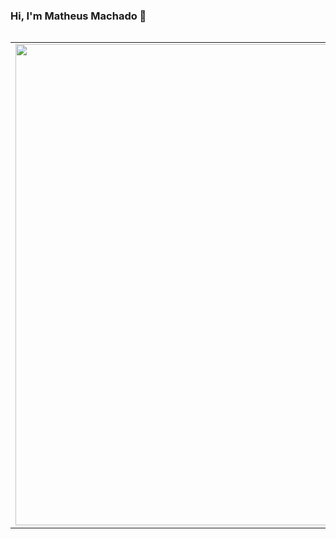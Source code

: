 ### Hi, I'm Matheus Machado 👋

<table align='left'>
  <row>
    <td>
      <img width='770' src='https://github-readme-stats.vercel.app/api/top-langs/?username=matheuslm10&theme=graywhite&layout=compact'>
    </td>
    <td>
      <h4>👨‍💻 &nbsp;Things I code with:</h4>
      <img alt="Javascript" src="https://img.shields.io/badge/-Javascript-F29400?style=flat-square&logo=javascript&logoColor=white" />      
      <img alt="React" src="https://img.shields.io/badge/-React-45b8d8?style=flat-square&logo=react&logoColor=white" />
      <img alt="redux" src="https://img.shields.io/badge/-Redux-764ABC?style=flat-square&logo=redux&logoColor=white" />
      <img alt="Vue.js" src="https://img.shields.io/badge/-Vue.js-42B883?style=flat-square&logo=Vue.js&logoColor=white"/>
      <img alt="Jest" src="https://img.shields.io/badge/-Jest-ba4522?style=flat-square&logo=jest&logoColor=white" />
      <img alt="Testing Library" src="https://img.shields.io/badge/-Testing_Library-d9235c?style=flat-square&logo=testing-library&logoColor=white" />      
      <img alt="HTML5" src="https://img.shields.io/badge/-HTML5-E34F26?style=flat-square&logo=HTML5&logoColor=white"/>
      <img alt="CSS3" src="https://img.shields.io/badge/-CSS3-1572B6?style=flat-square&logo=CSS3&logoColor=white"/>
      <img alt="Styled Components" src="https://img.shields.io/badge/-Styled_Components-db7092?style=flat-square&logo=styled-components&logoColor=white" />      
      <img alt="Visual Studio Code" src="https://img.shields.io/badge/-Visual%20Studio%20Code-23A9F2?style=flat-square&logo=Visual%20Studio%20Code&logoColor=white"/>
      <img alt="Git" src="https://img.shields.io/badge/-Git-F44D27?style=flat-square&logo=Git&logoColor=white"/>
      <img alt="NPM" src="https://img.shields.io/badge/-NPM-CB3837?style=flat-square&logo=NPM&logoColor=white"/>
      <img alt="Slack" src="https://img.shields.io/badge/-Slack-E01563?style=flat-square&logo=Slack&logoColor=white"/>      
      <img alt="ESLint" src="https://img.shields.io/badge/-ESLint-4B32C3?style=flat-square&logo=ESLint&logoColor=white"/>   
      <img alt="Docker" src="https://img.shields.io/badge/-Docker-46a2f1?style=flat-square&logo=docker&logoColor=white" />
      <img alt="Prettier" src="https://img.shields.io/badge/-Prettier-F7B93E?style=flat-square&logo=prettier&logoColor=white" />     
      <!-- <img alt="Sass" src="https://img.shields.io/badge/-Sass-CC6699?style=flat-square&logo=sass&logoColor=white" /> -->
      <h4>📬 &nbsp;Contact me!</h4>
      <a href="https://www.linkedin.com/in/matheusmachado-dev/" target="_blank">
        <img alt="Linkedin Badge" src="https://img.shields.io/badge/-Matheus_Machado-blue?style=flat-square&logo=Linkedin&logoColor=white" />
      </a>
      <a href="https://instagram.com/matheusmachado.dev/" target="_blank">
        <img alt="Linkedin Badge" src="https://img.shields.io/badge/-matheusmachado.dev-E4405F?style=flat-square&logo=instagram&logoColor=white" />
      </a>
    </td>
  </row>
</table>
